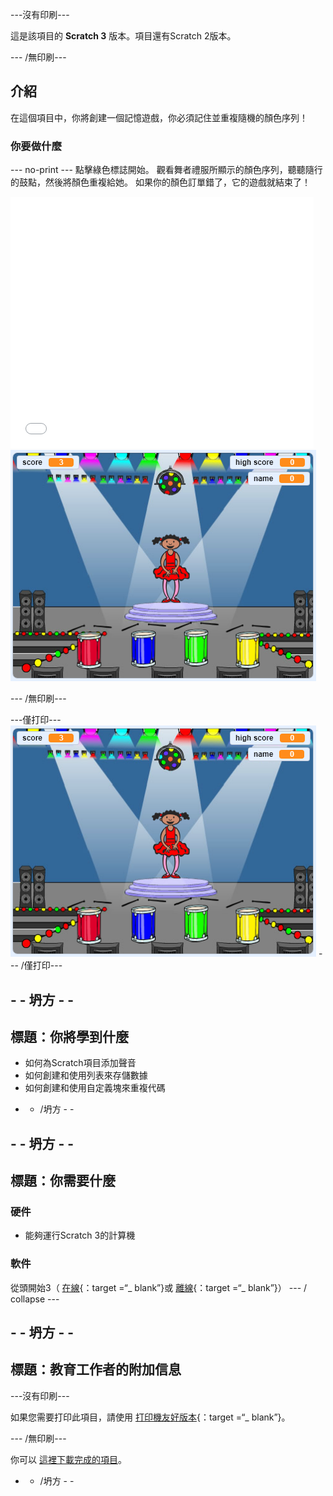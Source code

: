 \---沒有印刷\---

這是該項目的 **Scratch 3** 版本。項目</a>還有Scratch 2版本。</p> 

\--- /無印刷\---

## 介紹

在這個項目中，你將創建一個記憶遊戲，你必須記住並重複隨機的顏色序列！

### 你要做什麼

\--- no-print \--- 點擊綠色標誌開始。 觀看舞者禮服所顯示的顏色序列，聽聽隨行的鼓點，然後將顏色重複給她。 如果你的顏色訂單錯了，它的遊戲就結束了！

<div class="scratch-preview">
  <iframe allowtransparency="true" width="485" height="402" src="//scratch.mit.edu/projects/embed/284452634/?autostart=false" frameborder="0" allowfullscreen scrolling="no" mark="crwd-mark"></iframe> <img src="images/screenshot.png" /> 
</div>

\--- /無印刷\---

\---僅打印\--- ![screenshot of finished game](images/screenshot.png) \--- /僅打印\---

## - - 坍方 - -

## 標題：你將學到什麼

+ 如何為Scratch項目添加聲音
+ 如何創建和使用列表來存儲數據
+ 如何創建和使用自定義塊來重複代碼

- - /坍方 - -

## - - 坍方 - -

## 標題：你需要什麼

### 硬件

+ 能夠運行Scratch 3的計算機

### 軟件

從頭開始3（ [在線](https://rpf.io/scratchon){：target =“_ blank”}或 [離線](https://rpf.io/scratchoff){：target =“_ blank”}） \--- / collapse \---

## - - 坍方 - -

## 標題：教育工作者的附加信息

\---沒有印刷\---

如果您需要打印此項目，請使用 [打印機友好版本](https://projects.raspberrypi.org/en/projects/memory/print){：target =“_ blank”}。

\--- /無印刷\---

你可以 [這裡下載完成的項目](http://rpf.io/p/en/memory-get)。

- - /坍方 - -